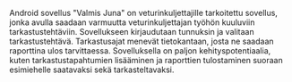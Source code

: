 Android sovellus "Valmis Juna" on veturinkuljettajille tarkoitettu sovellus, jonka avulla saadaan varmuutta veturinkuljettajan työhön kuuluviin tarkastustehtäviin.
Sovellukseen kirjaudutaan tunnuksin ja valitaan tarkastustehtävä. Tarkastusajat menevät tietokantaan, josta ne saadaan raporttina ulos tarvittaessa.
Sovelluksella on paljon kehityspotentiaalia, kuten tarkastustapahtumien lisääminen ja raporttien tulostaminen suoraan esimiehelle saatavaksi sekä tarkasteltavaksi.
